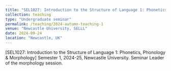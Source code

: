 ```yaml
---
title: "SEL1027: Introduction to the Structure of Language 1: Phonetics, Phonology & Morphology"
collection: teaching
type: "Undergraduate seminar"
permalink: /teaching/2024-autumn-teaching-1
venue: "Newcastle University, SELLL"
date: 2024-09-24
location: "Newcastle, UK"
---
```


[SEL1027: Introduction to the Structure of Language 1: Phonetics, Phonology & Morphology] Semester 1, 2024-25, Newcastle University. Seminar Leader of the morphology session.
